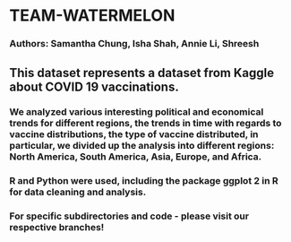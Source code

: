 # TEAM-WATERMELON

### Authors: Samantha Chung, Isha Shah, Annie Li, Shreesh

## This dataset represents a dataset from Kaggle about COVID 19 vaccinations. 

### We analyzed various interesting political and economical trends for different regions, the trends in time with regards to vaccine distributions, the type of vaccine distributed, in particular, we divided up the analysis into different regions: North America, South America, Asia, Europe, and Africa.

### R and Python were used, including the package ggplot 2 in R for data cleaning and analysis. 

### For specific subdirectories and code - please visit our respective branches!
